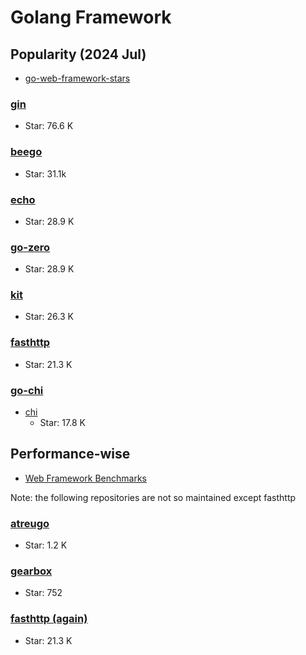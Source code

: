 # Golang Framework

## Popularity (2024 Jul)

- [go-web-framework-stars](https://github.com/mingrammer/go-web-framework-stars)

### [gin](https://github.com/gin-gonic/gin)

- Star: 76.6 K

### [beego](https://github.com/beego/beego)

- Star: 31.1k

### [echo](https://github.com/labstack/echo)

- Star: 28.9 K

### [go-zero](https://github.com/zeromicro/go-zero)

- Star: 28.9 K

### [kit](https://github.com/go-kit/kit)

- Star: 26.3 K

### [fasthttp](https://github.com/valyala/fasthttp)

- Star: 21.3 K

### [go-chi](https://github.com/go-chi)

- [chi](https://github.com/go-chi/chi)
  - Star: 17.8 K

## Performance-wise

- [Web Framework Benchmarks](https://www.techempower.com/benchmarks/#hw=ph&test=fortune&section=data-r22)

Note: the following repositories are not so maintained except fasthttp

### [atreugo](https://github.com/savsgio/atreugo)

- Star: 1.2 K

### [gearbox](https://github.com/gogearbox/gearbox)

- Star: 752

### [fasthttp (again)](https://github.com/valyala/fasthttp)

- Star: 21.3 K
